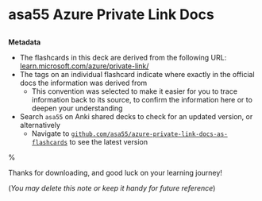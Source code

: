 # asa55 Azure Private Link Docs

##

**Metadata**

- The flashcards in this deck are derived from the following URL: [learn.microsoft.com/azure/private-link/](https://learn.microsoft.com/azure/private-link/)
- The tags on an individual flashcard indicate where exactly in the official docs the information was derived from
  - This convention was selected to make it easier for you to trace information back to its source, to confirm the information here or to deepen your understanding
- Search `asa55` on Anki shared decks to check for an updated version, or alternatively
  - Navigate to [`github.com/asa55/azure-private-link-docs-as-flashcards`](https://github.com/asa55/azure-private-link-docs-as-flashcards) to see the latest version

%

Thanks for downloading, and good luck on your learning journey!

(_You may delete this note or keep it handy for future reference_)

